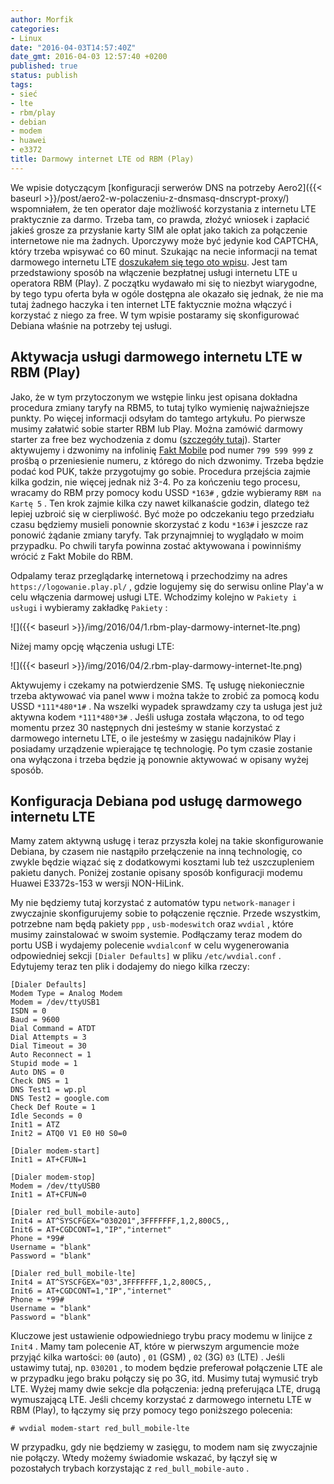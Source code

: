 ```yaml
---
author: Morfik
categories:
- Linux
date: "2016-04-03T14:57:40Z"
date_gmt: 2016-04-03 12:57:40 +0200
published: true
status: publish
tags:
- sieć
- lte
- rbm/play
- debian
- modem
- huawei
- e3372
title: Darmowy internet LTE od RBM (Play)
---
```


We wpisie dotyczącym [konfiguracji serwerów DNS na potrzeby
Aero2]({{< baseurl >}}/post/aero2-w-polaczeniu-z-dnsmasq-dnscrypt-proxy/) wspomniałem, że ten
operator daje możliwość korzystania z internetu LTE praktycznie za darmo. Trzeba tam, co prawda,
złożyć wniosek i zapłacić jakieś grosze za przysłanie karty SIM ale opłat jako takich za
połączenie internetowe nie ma żadnych. Uporczywy może być jedynie kod CAPTCHA, który trzeba
wpisywać co 60 minut. Szukając na necie informacji na temat darmowego internetu LTE [doszukałem się
tego oto wpisu](http://jdtech.pl/2015/09/darmowy-internet-lte-w-redbullmobile-porady-2015.html).
Jest tam przedstawiony sposób na włączenie bezpłatnej usługi internetu LTE u operatora RBM (Play). Z
początku wydawało mi się to niezbyt wiarygodne, by tego typu oferta była w ogóle dostępna ale
okazało się jednak, że nie ma tutaj żadnego haczyka i ten internet LTE faktycznie można włączyć i
korzystać z niego za free. W tym wpisie postaramy się skonfigurować Debiana właśnie na potrzeby tej
usługi.

<!--more-->
## Aktywacja usługi darmowego internetu LTE w RBM (Play)

Jako, że w tym przytoczonym we wstępie linku jest opisana dokładna procedura zmiany taryfy na RBM5,
to tutaj tylko wymienię najważniejsze punkty. Po więcej informacji odsyłam do tamtego artykułu. Po
pierwsze musimy załatwić sobie starter RBM lub Play. Można zamówić darmowy starter za free bez
wychodzenia z domu ([szczegóły
tutaj](http://jdtech.pl/2015/07/darmowe-startery-operatorow-komorkowych.html)). Starter aktywujemy i
dzwonimy na infolinię [Fakt Mobile](http://www.faktmobile.pl/) pod numer `799 599 999` z prośbą o
przeniesienie numeru, z którego do nich dzwonimy. Trzeba będzie podać kod PUK, także przygotujmy go
sobie. Procedura przejścia zajmie kilka godzin, nie więcej jednak niż 3-4. Po za kończeniu tego
procesu, wracamy do RBM przy pomocy kodu USSD `*163#` , gdzie wybieramy `RBM na Kartę 5` . Ten krok
zajmie kilka czy nawet kilkanaście godzin, dlatego też lepiej uzbroić się w cierpliwość. Być może po
odczekaniu tego przedziału czasu będziemy musieli ponownie skorzystać z kodu `*163#` i jeszcze raz
ponowić żądanie zmiany taryfy. Tak przynajmniej to wyglądało w moim przypadku. Po chwili taryfa
powinna zostać aktywowana i powinniśmy wrócić z Fakt Mobile do RBM.

Odpalamy teraz przeglądarkę internetową i przechodzimy na adres `https://logowanie.play.pl/` , gdzie
logujemy się do serwisu online Play'a w celu włączenia darmowej usługi LTE. Wchodzimy kolejno w
`Pakiety i usługi` i wybieramy zakładkę `Pakiety` :

![]({{< baseurl >}}/img/2016/04/1.rbm-play-darmowy-internet-lte.png)

Niżej mamy opcję włączenia usługi LTE:

![]({{< baseurl >}}/img/2016/04/2.rbm-play-darmowy-internet-lte.png)

Aktywujemy i czekamy na potwierdzenie SMS. Tę usługę niekoniecznie trzeba aktywować via panel www i
można także to zrobić za pomocą kodu USSD `*111*480*1#` . Na wszelki wypadek sprawdzamy czy ta
usługa jest już aktywna kodem `*111*480*3#` . Jeśli usługa została włączona, to od tego momentu
przez 30 następnych dni jesteśmy w stanie korzystać z darmowego internetu LTE, o ile jesteśmy w
zasięgu nadajników Play i posiadamy urządzenie wpierające tę technologię. Po tym czasie zostanie
ona wyłączona i trzeba będzie ją ponownie aktywować w opisany wyżej sposób.

## Konfiguracja Debiana pod usługę darmowego internetu LTE

Mamy zatem aktywną usługę i teraz przyszła kolej na takie skonfigurowanie Debiana, by czasem nie
nastąpiło przełączenie na inną technologię, co zwykle będzie wiązać się z dodatkowymi kosztami lub
też uszczupleniem pakietu danych. Poniżej zostanie opisany sposób konfiguracji modemu Huawei
E3372s-153 w wersji NON-HiLink.

My nie będziemy tutaj korzystać z automatów typu `network-manager` i zwyczajnie skonfigurujemy sobie
to połączenie ręcznie. Przede wszystkim, potrzebne nam będą pakiety `ppp` , `usb-modeswitch` oraz
`wvdial` , które musimy zainstalować w swoim systemie. Podłączamy teraz modem do portu USB i
wydajemy polecenie `wvdialconf` w celu wygenerowania odpowiedniej sekcji `[Dialer Defaults]` w pliku
`/etc/wvdial.conf` . Edytujemy teraz ten plik i dodajemy do niego kilka rzeczy:

    [Dialer Defaults]
    Modem Type = Analog Modem
    Modem = /dev/ttyUSB1
    ISDN = 0
    Baud = 9600
    Dial Command = ATDT
    Dial Attempts = 3
    Dial Timeout = 30
    Auto Reconnect = 1
    Stupid mode = 1
    Auto DNS = 0
    Check DNS = 1
    DNS Test1 = wp.pl
    DNS Test2 = google.com
    Check Def Route = 1
    Idle Seconds = 0
    Init1 = ATZ
    Init2 = ATQ0 V1 E0 H0 S0=0

    [Dialer modem-start]
    Init1 = AT+CFUN=1

    [Dialer modem-stop]
    Modem = /dev/ttyUSB0
    Init1 = AT+CFUN=0

    [Dialer red_bull_mobile-auto]
    Init4 = AT^SYSCFGEX="030201",3FFFFFFF,1,2,800C5,,
    Init6 = AT+CGDCONT=1,"IP","internet"
    Phone = *99#
    Username = "blank"
    Password = "blank"

    [Dialer red_bull_mobile-lte]
    Init4 = AT^SYSCFGEX="03",3FFFFFFF,1,2,800C5,,
    Init6 = AT+CGDCONT=1,"IP","internet"
    Phone = *99#
    Username = "blank"
    Password = "blank"

Kluczowe jest ustawienie odpowiedniego trybu pracy modemu w linijce z `Init4` . Mamy tam polecenie
AT, które w pierwszym argumencie może przyjąć kilka wartości: `00` (auto) , `01` (GSM) , `02` (3G)
`03` (LTE) . Jeśli ustawimy tutaj, np. `030201` , to modem będzie preferował połączenie LTE ale w
przypadku jego braku połączy się po 3G, itd. Musimy tutaj wymusić tryb LTE. Wyżej mamy dwie sekcje
dla połączenia: jedną preferująca LTE, drugą wymuszającą LTE. Jeśli chcemy korzystać z darmowego
internetu LTE w RBM (Play), to łączymy się przy pomocy tego poniższego polecenia:

    # wvdial modem-start red_bull_mobile-lte

W przypadku, gdy nie będziemy w zasięgu, to modem nam się zwyczajnie nie połączy. Wtedy możemy
świadomie wskazać, by łączył się w pozostałych trybach korzystając z `red_bull_mobile-auto` .
